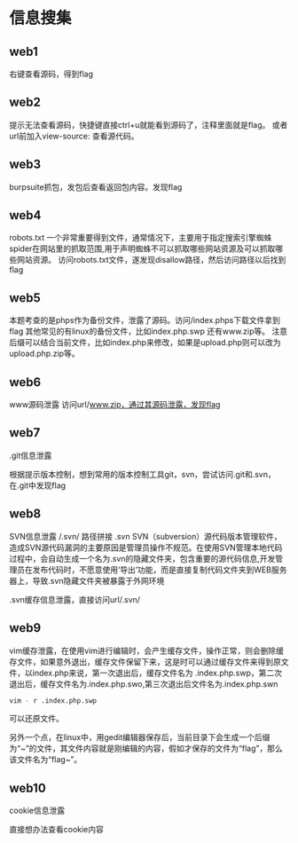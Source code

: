 # 信息搜集

## web1
右键查看源码，得到flag
## web2
提示无法查看源码，快捷键直接ctrl+u就能看到源码了，注释里面就是flag。
或者url前加入view-source: 查看源代码。
## web3
burpsuite抓包，发包后查看返回包内容。发现flag
## web4
robots.txt 一个非常重要得到文件，通常情况下，主要用于指定搜索引擎蜘蛛spider在网站里的抓取范围,用于声明蜘蛛不可以抓取哪些网站资源及可以抓取哪些网站资源。
访问robots.txt文件，遂发现disallow路径，然后访问路径以后找到flag
## web5
本题考查的是phps作为备份文件，泄露了源码。访问/index.phps下载文件拿到flag
其他常见的有linux的备份文件，比如index.php.swp
还有www.zip等。
注意后缀可以结合当前文件，比如index.php来修改，如果是upload.php则可以改为upload.php.zip等。

## web6
www源码泄露
访问url/www.zip，通过其源码泄露，发现flag

## web7
.git信息泄露

根据提示版本控制，想到常用的版本控制工具git，svn，尝试访问.git和.svn，在.git中发现flag

## web8
SVN信息泄露 /.svn/ 路径拼接 .svn SVN（subversion）源代码版本管理软件，造成SVN源代码漏洞的主要原因是管理员操作不规范。在使用SVN管理本地代码过程中，会自动生成一个名为.svn的隐藏文件夹，包含重要的源代码信息,开发管理员在发布代码时，不愿意使用‘导出’功能，而是直接复制代码文件夹到WEB服务器上，导致.svn隐藏文件夹被暴露于外网环境

.svn缓存信息泄露，直接访问url/.svn/

## web9
vim缓存泄露，在使用vim进行编辑时，会产生缓存文件，操作正常，则会删除缓存文件，如果意外退出，缓存文件保留下来，这是时可以通过缓存文件来得到原文件，以index.php来说，第一次退出后，缓存文件名为 .index.php.swp，第二次退出后，缓存文件名为.index.php.swo,第三次退出后文件名为.index.php.swn

```bash
vim - r .index.php.swp
```
可以还原文件。

另外一个点，在linux中，用gedit编辑器保存后，当前目录下会生成一个后缀为“\~”的文件，其文件内容就是刚编辑的内容，假如才保存的文件为“flag”，那么该文件名为“flag~”。

## web10
cookie信息泄露

直接想办法查看cookie内容
